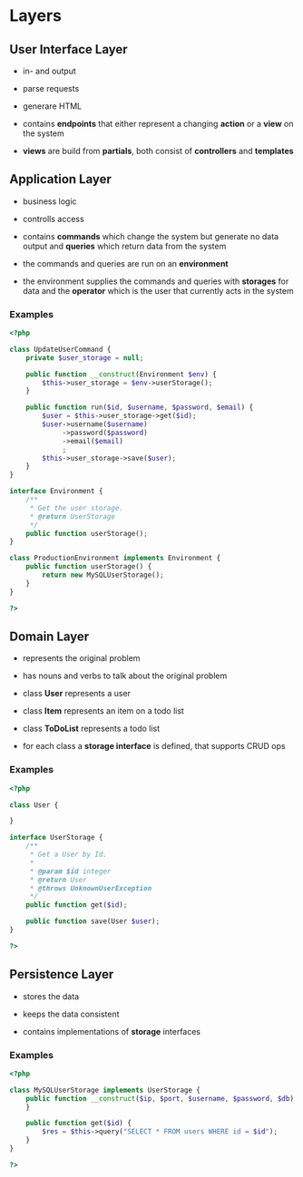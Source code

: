 # Layers

## User Interface Layer

* in- and output
* parse requests
* generare HTML

* contains **endpoints** that either represent a changing **action** or 
  a **view** on the system
* **views** are build from **partials**, both consist of **controllers**  and 
  **templates**

## Application Layer

* business logic
* controlls access

* contains **commands** which change the system but generate no data output
  and **queries** which return data from the system
* the commands and queries are run on an **environment**
* the environment supplies the commands and queries with **storages** for
  data and the **operator** which is the user that currently acts in the
  system

### Examples

```php
<?php

class UpdateUserCommand {
    private $user_storage = null;

    public function __construct(Environment $env) {
        $this->user_storage = $env->userStorage();
    }

    public function run($id, $username, $password, $email) {
        $user = $this->user_storage->get($id);
        $user->username($username)
             ->password($password)
             ->email($email)
             ;
        $this->user_storage->save($user); 
    }
}

interface Environment {
    /**
     * Get the user storage.
     * @return UserStorage
     */
    public function userStorage();
}

class ProductionEnvironment implements Environment {
    public function userStorage() {
        return new MySQLUserStorage();
    }
}

?>
```

## Domain Layer

* represents the original problem
* has nouns and verbs to talk about the original problem

* class **User** represents a user
* class **Item** represents an item on a todo list
* class **ToDoList** represents a todo list
* for each class a **storage interface** is defined, that supports CRUD ops

### Examples

```php
<?php

class User {

}

interface UserStorage {
    /**
     * Get a User by Id.
     *
     * @param $id integer
     * @return User
     * @throws UnknownUserException
     */
    public function get($id);

    public function save(User $user);
}

?>
```


## Persistence Layer

* stores the data
* keeps the data consistent

* contains implementations of **storage** interfaces

### Examples

```php
<?php

class MySQLUserStorage implements UserStorage {
    public function __construct($ip, $port, $username, $password, $db) {
    }

    public function get($id) {
        $res = $this->query("SELECT * FROM users WHERE id = $id");
    }
}

?>
```
